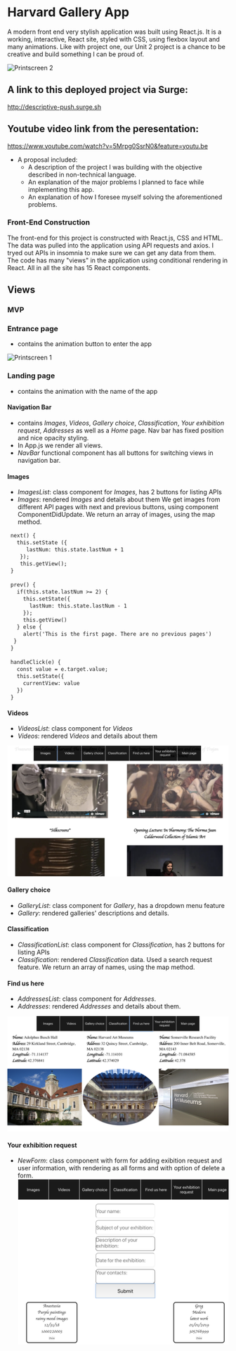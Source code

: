 # Harvard Gallery App
A modern front end very stylish application was built using React.js. It is a working, interactive, React site, styled with CSS, using flexbox layout and many animations.
Like with project one, our Unit 2 project is a chance to be creative and build something I can be proud of.

![Printscreen 2](/images/printscreen2.jpg)

## A link to this deployed project via Surge:
http://descriptive-push.surge.sh

## Youtube video link from the peresentation:
https://www.youtube.com/watch?v=5Mrpg0SsrN0&feature=youtu.be
- A proposal included:
	- A description of the project I was building with the objective described in non-technical language.
	- An explanation of the major problems I planned to face while implementing this app.
	- An explanation of how I foresee myself solving the aforementioned problems.

### Front-End Construction
The front-end for this project is constructed with React.js, CSS and HTML. 
The data was pulled into the application using API requests and axios. I tryed out APIs in insomnia to make sure we can get any data from them.
The code has many "views" in the application using conditional rendering in React. All in all the site has 15 React components. 

## Views

### MVP

### Entrance page
- contains the animation button to enter the app

![Printscreen 1](/images/printscreen1.jpg)

### Landing page
- contains the animation with the name of the app

#### Navigation Bar
- contains _Images_, _Videos_, _Gallery choice_, _Classification_, _Your exhibition request_, _Addresses_ as well as a _Home_ page. Nav bar has fixed position and nice opacity styling. 
- In App.js we render all views.
- _NavBar_ functional component has all buttons for switching views in navigation bar.

#### Images
- _ImagesList_: class component for _Images_, has 2 buttons for listing APIs 
- _Images_: rendered _Images_ and details about them
We get images from different API pages with next and previous buttons, using component ComponentDidUpdate. 
We return an array of images, using the map method.  

```
 next() {
   this.setState ({
      lastNum: this.state.lastNum + 1
    });
    this.getView();
 }

 prev() {
   if(this.state.lastNum >= 2) {
     this.setState({
       lastNum: this.state.lastNum - 1
     });
     this.getView()
   } else {
     alert('This is the first page. There are no previous pages')
  }
 }

 handleClick(e) {
   const value = e.target.value;
   this.setState({
     currentView: value
   })
 }
```
#### Videos
- _VideosList_: class component for _Videos_
- _Videos_: rendered _Videos_ and details about them

![Printscreen 3](/images/printscreen3.jpg)

#### Gallery choice
- _GalleryList_: class component for _Gallery_, has a dropdown menu feature
- _Gallery_: rendered galleries' descriptions and details.

#### Classification
- _ClassificationList_: class component for _Classification_, has 2 buttons for listing APIs 
- _Classification_: rendered _Classification_ data.
Used a search request feature. We return an array of names, using the map method. 

#### Find us here
- _AddressesList_: class component for _Addresses_.
- _Addresses_: rendered _Addresses_ and details about them.

![Printscreen 4](/images/printscreen4.jpg)

#### Your exhibition request
- _NewForm_: class component with form for adding exibition request and user information, with rendering as all forms and with option of delete a form.
![Printscreen 5](/images/printscreen5.jpg)


